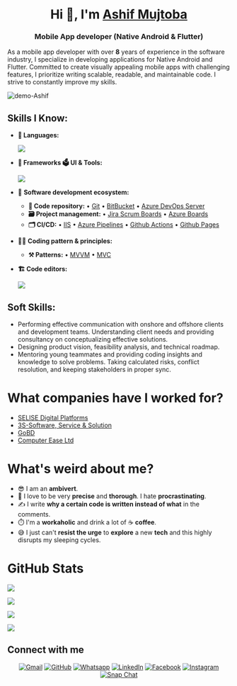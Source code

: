 <h1 align="center">Hi 👋, I'm <a href="https://www.linkedin.com/in/ashifmujtoba/" target="blank">
Ashif Mujtoba</a></h1>
<h3 align="center">Mobile App developer (Native Android & Flutter)</h3>

As a mobile app developer with over **8** years of experience in the software industry, I specialize in developing applications for Native Android and Flutter. Committed to create visually appealing mobile apps with challenging features, I prioritize writing scalable, readable, and maintainable code. I strive to constantly improve my skills.

<p align="left"> <img src="https://komarev.com/ghpvc/?username=demo-Ashif&label=Profile%20views&color=0e75b6&style=flat" alt="demo-Ashif"/></p>

## Skills I Know:
- **📜 Languages:** 
    <p align="left"><a href="https://skillicons.dev"><img src="https://skillicons.dev/icons?i=kotlin,java,dart,lua" /></a></p>
- **🔬 Frameworks 🗳 UI & Tools:**
    <p align="left"><a href="https://skillicons.dev"><img src="https://skillicons.dev/icons?i=androidstudio,flutter,figma,xd,postman" /></a></p>
 - 🎡 **Software development ecosystem:**
   - **📁 Code repository:** • [Git](https://git-scm.com/) • [BitBucket](https://bitbucket.org/product) • [Azure DevOps Server](https://azure.microsoft.com/en-us/services/devops/server/)
   - **🗃 Project management:** • [Jira Scrum Boards](https://www.atlassian.com/software/jira/features/scrum-boards) • [Azure Boards](https://azure.microsoft.com/en-us/services/devops/boards/)
   - **🗂 CI/CD:** • [IIS](https://www.iis.net/) • [Azure Pipelines](https://azure.microsoft.com/en-us/services/devops/pipelines/) • [Github Actions](https://github.com/features/actions) • [Github Pages](https://pages.github.com/)
- 🧙‍♂️ **Coding pattern & principles:**
   - **⚒ Patterns:**  • [MVVM](https://en.wikipedia.org/wiki/Model%E2%80%93view%E2%80%93viewmodel) • [MVC](https://en.wikipedia.org/wiki/Model%E2%80%93view%E2%80%93controller) 
  
  
- **🏗️ Code editors:**
  <p align="left"><a href="https://skillicons.dev"><img src="https://skillicons.dev/icons?i=kotlin,java,dart,lua" /></a></p>

## Soft Skills:
- Performing effective communication with onshore and offshore clients and development teams. Understanding client needs and providing consultancy on conceptualizing effective solutions.
- Designing product vision, feasibility analysis, and technical roadmap.
- Mentoring young teammates and providing coding insights and knowledge to solve problems.
Taking calculated risks, conflict resolution, and keeping stakeholders in proper sync.

# What companies have I worked for?
- [SELISE Digital Platforms](https://selisegroup.com/)
- [3S-Software, Service & Solution](https://3ssoftltd.com)
- [GoBD](https://futurestartup.com/2015/05/20/this-startup-aims-to-solve-dhakas-traffic-problem-with-an-app-but-there-is-more-to-it/)
- [Computer Ease Ltd](https://www.celimited.com/)

# What's weird about me?  
  - 😎 I am an **ambivert**.
  - 🧐 I love to be very **precise** and **thorough**. I hate **procrastinating**.
  - ✍️ I write **why a certain code is written instead of what** in the comments.
  - ⏱️ I'm a **workaholic** and drink a lot of ☕ **coffee**.
  - 😅 I just can't **resist the urge** to **explore** a new **tech** and this highly disrupts my sleeping cycles.


<!--Github Stats-->
# GitHub Stats

![](https://github-readme-streak-stats.herokuapp.com/?user=demo-Ashif&theme=swift&hide_border=true)

![](https://github-readme-stats.vercel.app/api?username=demo-Ashif&show_icons=true&theme=swift&hide_border=true)

![](https://github-profile-trophy.vercel.app/?username=demo-Ashif&count_private=true&show_icons=true&theme=swift&no-frame=false&no-bg=false&margin-w=4)

![](https://github-readme-stats.vercel.app/api/top-langs/?username=demo-Ashif&layout=compact&show_icons=true&theme=swift&hide_border=true)

## Connect with me
<p align="center">
	<a href="mailto:nmujtoba@gmail.com"><img img src="https://img.shields.io/badge/gmail-%23EA4335.svg?style=plastic&logo=gmail&logoColor=white" alt="Gmail"/></a>
	<a href="https://github.com/demo-Ashif"><img src="https://img.shields.io/badge/github-%23181717.svg?style=plastic&logo=github&logoColor=white" alt="GitHub"/></a>
	<a href="https://wa.me/0201208822340"><img src="https://img.shields.io/badge/whatsapp-%2325D366.svg?style=plastic&logo=whatsapp&logoColor=white" alt="Whatsapp"/></a>
	<a href="https://www.linkedin.com/in/7oskaa/"><img src="https://img.shields.io/badge/linkedin-%230A66C2.svg?style=plastic&logo=linkedin&logoColor=white" alt="LinkedIn"/></a>
	<a href="https://www.facebook.com/7oSkaaa"><img src="https://img.shields.io/badge/facebook-%231877F2.svg?style=plastic&logo=facebook&logoColor=white" alt="Facebook"/></a>
	<a href="https://www.instagram.com/ahmed_7oskaa/"><img src="https://img.shields.io/badge/instagram-%23E4405F.svg?style=plastic&logo=instagram&logoColor=white" alt="Instagram"/></a>
	<a href="https://msng.link/o/?ahmed.7oskaa=sc"><img src="https://img.shields.io/badge/snapchat-%23FFFC00.svg?style=plastic&logo=snapchat&logoColor=black" alt="Snap Chat"/></a>
</p>


